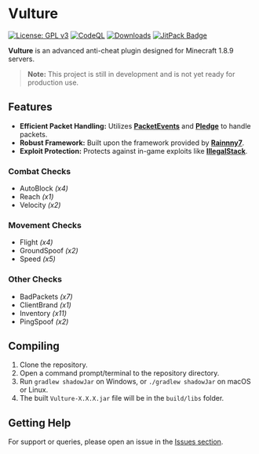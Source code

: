 # Vulture

[![License: GPL v3](https://img.shields.io/badge/License-GPLv3-blue.svg)](https://www.gnu.org/licenses/gpl-3.0)
[![CodeQL](https://github.com/Foulest/Vulture/actions/workflows/github-code-scanning/codeql/badge.svg)](https://github.com/Foulest/Vulture/actions/workflows/github-code-scanning/codeql)
[![Downloads](https://img.shields.io/github/downloads/Foulest/Vulture/total.svg)](https://github.com/Foulest/Vulture/releases)
[![JitPack Badge](https://jitpack.io/v/Foulest/Vulture.svg)](https://jitpack.io/#Foulest/Vulture)

**Vulture** is an advanced anti-cheat plugin designed for Minecraft 1.8.9 servers.

> **Note:** This project is still in development and is not yet ready for production use.

## Features

- **Efficient Packet Handling:** Utilizes **[PacketEvents](https://github.com/retrooper/packetevents)** and
  **[Pledge](https://github.com/ThomasOM/Pledge)** to handle packets.
- **Robust Framework:** Built upon the framework provided by
  **[Rainnny7](https://github.com/Rainnny7/Anticheat-Framework)**.
- **Exploit Protection:** Protects against in-game exploits like
  **[IllegalStack](https://github.com/dniym/IllegalStack)**.

### Combat Checks

- AutoBlock _(x4)_
- Reach _(x1)_
- Velocity _(x2)_

### Movement Checks

- Flight _(x4)_
- GroundSpoof _(x2)_
- Speed _(x5)_

### Other Checks

- BadPackets _(x7)_
- ClientBrand _(x1)_
- Inventory _(x11)_
- PingSpoof _(x2)_

## Compiling

1. Clone the repository.
2. Open a command prompt/terminal to the repository directory.
3. Run `gradlew shadowJar` on Windows, or `./gradlew shadowJar` on macOS or Linux.
4. The built `Vulture-X.X.X.jar` file will be in the `build/libs` folder.

## Getting Help

For support or queries, please open an issue in the [Issues section](https://github.com/Foulest/Vulture/issues).
